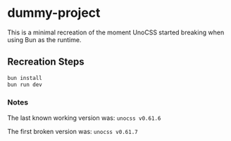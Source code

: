 # dummy-project

This is a minimal recreation of the moment UnoCSS started breaking when using Bun as the runtime.

## Recreation Steps

```sh
bun install
bun run dev
```

### Notes

The last known working version was: `unocss v0.61.6`

The first broken version was: `unocss v0.61.7`
